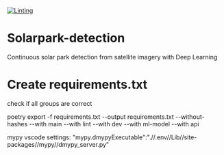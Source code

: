 [![Linting](https://github.com/Taraman12/Solarpark-detection/actions/workflows/lint.yml/badge.svg)](https://github.com/Taraman12/Solarpark-detection/actions/workflows/lint.yml)
# Solarpark-detection
 Continuous solar park detection from satellite imagery with Deep Learning

 # Create requirements.txt
 check if all groups are correct
 
 poetry export -f requirements.txt --output requirements.txt --without-hashes --with main --with lint --with dev --with ml-model --with api 

mypy vscode settings:
"mypy.dmypyExecutable":".//.env//Lib//site-packages//mypy//dmypy_server.py"